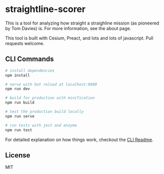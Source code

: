 # straightline-scorer

This is a tool for analyzing how straight a straighline mission (as pioneered by Tom Davies) is.
For more information, see the about page.

This tool is built with Cesium, Preact, and lots and lots of javascript. 
Pull requests welcome.

## CLI Commands

``` bash
# install dependencies
npm install

# serve with hot reload at localhost:8080
npm run dev

# build for production with minification
npm run build

# test the production build locally
npm run serve

# run tests with jest and enzyme
npm run test
```

For detailed explanation on how things work, checkout the [CLI Readme](https://github.com/developit/preact-cli/blob/master/README.md).

## License
MIT
